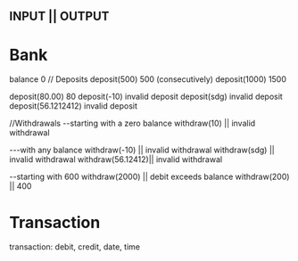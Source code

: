 INPUT               ||    OUTPUT
-------------------------------------------------
# Bank #
balance                 0
// Deposits
deposit(500)            500
(consecutively)
deposit(1000)           1500

deposit(80.00)          80
deposit(-10)            invalid deposit
deposit(sdg)            invalid deposit
deposit(56.1212412)     invalid deposit

//Withdrawals
--starting with a zero balance
withdraw(10)      ||    invalid withdrawal

---with any balance
withdraw(-10)     ||    invalid withdrawal
withdraw(sdg)     ||    invalid withdrawal
withdraw(56.12412)||    invalid withdrawal


--starting with 600
withdraw(2000)   ||     debit exceeds balance
withdraw(200)    ||     400


# Transaction #
transaction: debit, credit, date, time
